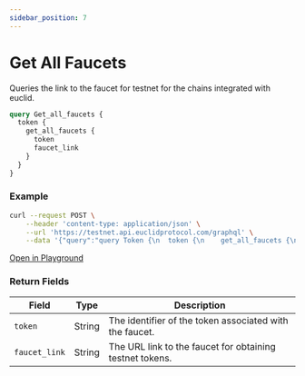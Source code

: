 ```yaml
---
sidebar_position: 7
---
```


# Get All Faucets

Queries the link to the faucet for testnet for the chains integrated with euclid.
```graphql
query Get_all_faucets {
  token {
    get_all_faucets {
      token
      faucet_link
    }
  }
}
```

### Example

```bash
curl --request POST \
    --header 'content-type: application/json' \
    --url 'https://testnet.api.euclidprotocol.com/graphql' \
    --data '{"query":"query Token {\n  token {\n    get_all_faucets {\n      faucet_link\n      token\n    }\n  }\n}"}'
```

[Open in Playground](https://testnet.api.euclidprotocol.com/?explorerURLState=N4IgJg9gxgrgtgUwHYBcQC4QEcYIE4CeABACoQDWyRwAOkkUShVbfQ0QOYIoD6AhgBsBPAGZ8YUbgGdqdduzETuPAQEsk5OfMbMkWhgF8tRpAZAAaEADc%2BeVXwBGAhFIwgQBoA)


### Return Fields

| **Field**      | **Type** | **Description**                                          |
|----------------|----------|----------------------------------------------------------|
| `token`        | String   | The identifier of the token associated with the faucet.|
| `faucet_link`  | String   | The URL link to the faucet for obtaining testnet tokens.       |


